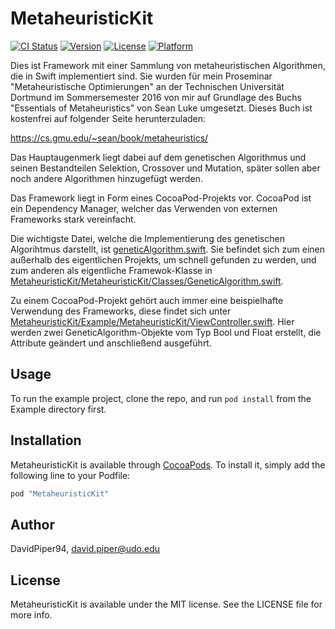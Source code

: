 # MetaheuristicKit

[![CI Status](http://img.shields.io/travis/DavidPiper94/MetaheuristicKit.svg?style=flat)](https://travis-ci.org/DavidPiper94/MetaheuristicKit)
[![Version](https://img.shields.io/cocoapods/v/MetaheuristicKit.svg?style=flat)](http://cocoapods.org/pods/MetaheuristicKit)
[![License](https://img.shields.io/cocoapods/l/MetaheuristicKit.svg?style=flat)](http://cocoapods.org/pods/MetaheuristicKit)
[![Platform](https://img.shields.io/cocoapods/p/MetaheuristicKit.svg?style=flat)](http://cocoapods.org/pods/MetaheuristicKit)

Dies ist Framework mit einer Sammlung von metaheuristischen Algorithmen, die in Swift implementiert sind.
Sie wurden für mein Proseminar "Metaheuristische Optimierungen" an der Technischen Universität Dortmund im Sommersemester 2016 von mir auf Grundlage des Buchs "Essentials of Metaheuristics" von Sean Luke umgesetzt. 
Dieses Buch ist kostenfrei auf folgender Seite herunterzuladen: 

https://cs.gmu.edu/~sean/book/metaheuristics/

Das Hauptaugenmerk liegt dabei auf dem genetischen Algorithmus und seinen Bestandteilen Selektion, Crossover und Mutation, später sollen aber noch andere Algorithmen hinzugefügt werden.

Das Framework liegt in Form eines CocoaPod-Projekts vor. CocoaPod ist ein Dependency Manager, welcher das Verwenden von externen Frameworks stark vereinfacht. 

Die wichtigste Datei, welche die Implementierung des genetischen Algorihtmus darstellt, ist [geneticAlgorithm.swift](https://github.com/DavidPiper94/MetaheuristicKit/blob/master/GeneticAlgorithm.swift). 
Sie befindet sich zum einen außerhalb des eigentlichen Projekts, um schnell gefunden zu werden, und zum anderen als eigentliche Framewok-Klasse in [MetaheuristicKit/MetaheuristicKit/Classes/GeneticAlgorithm.swift](https://github.com/DavidPiper94/MetaheuristicKit/blob/master/MetaheuristicKit/Classes/GeneticAlgorithm.swift).

Zu einem CocoaPod-Projekt gehört auch immer eine beispielhafte Verwendung des Frameworks, diese findet sich unter [MetaheuristicKit/Example/MetaheuristicKit/ViewController.swift](https://github.com/DavidPiper94/MetaheuristicKit/blob/master/Example/MetaheuristicKit/ViewController.swift). Hier werden zwei GeneticAlgorithm-Objekte vom Typ Bool und Float erstellt, die Attribute geändert und anschließend ausgeführt.

## Usage

To run the example project, clone the repo, and run `pod install` from the Example directory first.

## Installation

MetaheuristicKit is available through [CocoaPods](http://cocoapods.org). To install
it, simply add the following line to your Podfile:

```ruby
pod "MetaheuristicKit"
```

## Author

DavidPiper94, david.piper@udo.edu

## License

MetaheuristicKit is available under the MIT license. See the LICENSE file for more info.
